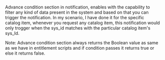 Advance condition section in notification, enables with the capability to filter any kind of data present in the system and based on that you can trigger the notification. In my scenario, I have done it for the specific catalog item, whenever you request any catalog item, this notification would only trogger when the sys_id matches with the particular catalog item's sys_Id.

Note: Advance condition section always returns the Boolean value as same as we have in entitlement scripts and if condition passes it returns true or else it returns false.
